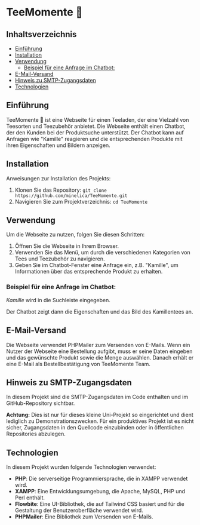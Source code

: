 # TeeMomente 🍵

## Inhaltsverzeichnis
  - [Einführung](#einführung)
  - [Installation](#installation)
  - [Verwendung](#verwendung)
    - [Beispiel für eine Anfrage im Chatbot:](#beispiel-für-eine-anfrage-im-chatbot)
  - [E-Mail-Versand](#e-mail-versand)
  - [Hinweis zu SMTP-Zugangsdaten](#hinweis-zu-smtp-zugangsdaten)
  - [Technologien](#technologien)

## Einführung
TeeMomente 🍵 ist eine Webseite für einen Teeladen, der eine Vielzahl von Teesorten und Teezubehör anbietet. Die Webseite enthält einen Chatbot, der den Kunden bei der Produktsuche unterstützt. Der Chatbot kann auf Anfragen wie "Kamille" reagieren und die entsprechenden Produkte mit ihren Eigenschaften und Bildern anzeigen.

## Installation
Anweisungen zur Installation des Projekts:
1. Klonen Sie das Repository: `git clone https://github.com/minelica/TeeMomente.git`
2. Navigieren Sie zum Projektverzeichnis: `cd TeeMomente`

## Verwendung
Um die Webseite zu nutzen, folgen Sie diesen Schritten:
1. Öffnen Sie die Webseite in Ihrem Browser.
2. Verwenden Sie das Menü, um durch die verschiedenen Kategorien von Tees und Teezubehör zu navigieren.
3. Geben Sie im Chatbot-Fenster eine Anfrage ein, z.B. "Kamille", um Informationen über das entsprechende Produkt zu erhalten.

### Beispiel für eine Anfrage im Chatbot:
*Kamille* wird in die Suchleiste eingegeben.

Der Chatbot zeigt dann die Eigenschaften und das Bild des Kamillentees an.

## E-Mail-Versand
Die Webseite verwendet PHPMailer zum Versenden von E-Mails. Wenn ein Nutzer der Webseite eine Bestellung aufgibt, muss er seine Daten eingeben und das gewünschte Produkt sowie die Menge auswählen. Danach erhält er eine E-Mail als Bestellbestätigung von TeeMomente Team.

## Hinweis zu SMTP-Zugangsdaten
In diesem Projekt sind die SMTP-Zugangsdaten im Code enthalten und im GitHub-Repository sichtbar.

**Achtung:** Dies ist nur für dieses kleine Uni-Projekt so eingerichtet und dient lediglich zu Demonstrationszwecken. Für ein produktives Projekt ist es nicht sicher, Zugangsdaten in den Quellcode einzubinden oder in öffentlichen Repositories abzulegen.

## Technologien
In diesem Projekt wurden folgende Technologien verwendet:
- **PHP**: Die serverseitige Programmiersprache, die in XAMPP verwendet wird.
- **XAMPP**: Eine Entwicklungsumgebung, die Apache, MySQL, PHP und Perl enthält.
- **Flowbite**: Eine UI-Bibliothek, die auf Tailwind CSS basiert und für die Gestaltung der Benutzeroberfläche verwendet wird.
- **PHPMailer**: Eine Bibliothek zum Versenden von E-Mails.